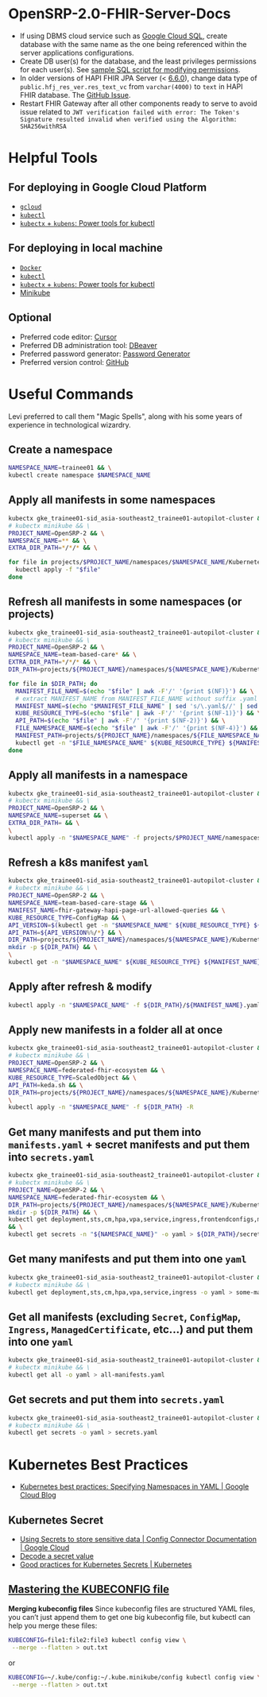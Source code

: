 # OpenSRP-2.0-FHIR-Server-Docs

- If using DBMS cloud service such as [Google Cloud SQL](https://cloud.google.com/sql/), create database with the same name as the one being referenced within the server applications configurations.
- Create DB user(s) for the database, and the least privileges permissions for each user(s). See [sample SQL script for modifying permissions](/permissions.sql).
- In older versions of HAPI FHIR JPA Server (< [6.6.0](https://hapifhir.io/hapi-fhir/docs/introduction/changelog.html#changes-24)), change data type of `public.hfj_res_ver.res_text_vc` from `varchar(4000)` to `text` in HAPI FHIR database. The [GitHub Issue](https://github.com/hapifhir/hapi-fhir/pull/4763).
- Restart FHIR Gateway after all other components ready to serve to avoid issue related to `JWT verification failed with error: The Token's Signature resulted invalid when verified using the Algorithm: SHA256withRSA`

# Helpful Tools

## For deploying in Google Cloud Platform
- [`gcloud`](https://cloud.google.com/sdk/docs/install)
- [`kubectl`](https://cloud.google.com/kubernetes-engine/docs/how-to/cluster-access-for-kubectl#install_kubectl)
- [`kubectx` + `kubens`: Power tools for kubectl](https://github.com/ahmetb/kubectx)

## For deploying in local machine
- [`Docker`](https://docs.docker.com/engine/install/)
- [`kubectl`](https://cloud.google.com/kubernetes-engine/docs/how-to/cluster-access-for-kubectl#install_kubectl)
- [`kubectx` + `kubens`: Power tools for kubectl](https://github.com/ahmetb/kubectx)
- [Minikube](https://minikube.sigs.k8s.io/docs/start)

## Optional
- Preferred code editor: [Cursor](https://www.cursor.com/)
- Preferred DB administration tool: [DBeaver](https://dbeaver.io/download/)
- Preferred password generator: [Password Generator](https://passwordsgenerator.net/)
- Preferred version control: [GitHub](https://github.com/)

# Useful Commands

Levi preferred to call them "Magic Spells", along with his some years of experience in technological wizardry.

## Create a namespace

```bash
NAMESPACE_NAME=trainee01 && \
kubectl create namespace $NAMESPACE_NAME
```

## Apply all manifests in some namespaces

```bash
kubectx gke_trainee01-sid_asia-southeast2_trainee01-autopilot-cluster && \
# kubectx minikube && \
PROJECT_NAME=OpenSRP-2 && \
NAMESPACE_NAME=** && \
EXTRA_DIR_PATH=*/*/* && \

for file in projects/$PROJECT_NAME/namespaces/$NAMESPACE_NAME/KubernetesManifests/$EXTRA_DIR_PATH; do
  kubectl apply -f "$file"
done
```

## Refresh all manifests in some namespaces (or projects)

```bash
kubectx gke_trainee01-sid_asia-southeast2_trainee01-autopilot-cluster && \
# kubectx minikube && \
PROJECT_NAME=OpenSRP-2 && \
NAMESPACE_NAME=team-based-care* && \
EXTRA_DIR_PATH=*/*/* && \
DIR_PATH=projects/${PROJECT_NAME}/namespaces/${NAMESPACE_NAME}/KubernetesManifests/${EXTRA_DIR_PATH} && \

for file in $DIR_PATH; do
  MANIFEST_FILE_NAME=$(echo "$file" | awk -F'/' '{print $(NF)}') && \
  # extract MANIFEST_NAME from MANIFEST_FILE_NAME without suffix .yaml or .yml
  MANIFEST_NAME=$(echo "$MANIFEST_FILE_NAME" | sed 's/\.yaml$//' | sed 's/\.yml$//') && \
  KUBE_RESOURCE_TYPE=$(echo "$file" | awk -F'/' '{print $(NF-1)}') && \
  API_PATH=$(echo "$file" | awk -F'/' '{print $(NF-2)}') && \
  FILE_NAMESPACE_NAME=$(echo "$file" | awk -F'/' '{print $(NF-4)}') && \
  MANIFEST_PATH=projects/${PROJECT_NAME}/namespaces/${FILE_NAMESPACE_NAME}/KubernetesManifests/${API_PATH}/${KUBE_RESOURCE_TYPE}/${MANIFEST_FILE_NAME} && \
  kubectl get -n "$FILE_NAMESPACE_NAME" ${KUBE_RESOURCE_TYPE} ${MANIFEST_NAME} -o yaml > ${MANIFEST_PATH}
done
```

## Apply all manifests in a namespace

```bash
kubectx gke_trainee01-sid_asia-southeast2_trainee01-autopilot-cluster && \
# kubectx minikube && \
PROJECT_NAME=OpenSRP-2 && \
NAMESPACE_NAME=superset && \
EXTRA_DIR_PATH= && \
\
kubectl apply -n "$NAMESPACE_NAME" -f projects/$PROJECT_NAME/namespaces/$NAMESPACE_NAME/KubernetesManifests/$EXTRA_DIR_PATH -R
```

## Refresh a k8s manifest `yaml`

```bash
kubectx gke_trainee01-sid_asia-southeast2_trainee01-autopilot-cluster && \
# kubectx minikube && \
PROJECT_NAME=OpenSRP-2 && \
NAMESPACE_NAME=team-based-care-stage && \
MANIFEST_NAME=fhir-gateway-hapi-page-url-allowed-queries && \
KUBE_RESOURCE_TYPE=ConfigMap && \
API_VERSION=$(kubectl get -n "$NAMESPACE_NAME" ${KUBE_RESOURCE_TYPE} ${MANIFEST_NAME} -o jsonpath={.apiVersion}) && \
API_PATH=${API_VERSION%%/*} && \
DIR_PATH=projects/${PROJECT_NAME}/namespaces/${NAMESPACE_NAME}/KubernetesManifests/${API_PATH}/${KUBE_RESOURCE_TYPE} && \
mkdir -p ${DIR_PATH} && \
\
kubectl get -n "$NAMESPACE_NAME" ${KUBE_RESOURCE_TYPE} ${MANIFEST_NAME} -o yaml > ${DIR_PATH}/${MANIFEST_NAME}.yaml
```

## Apply after refresh & modify

```bash
kubectl apply -n "$NAMESPACE_NAME" -f ${DIR_PATH}/${MANIFEST_NAME}.yaml
```

## Apply new manifests in a folder all at once

```bash
kubectx gke_trainee01-sid_asia-southeast2_trainee01-autopilot-cluster && \
# kubectx minikube && \
PROJECT_NAME=OpenSRP-2 && \
NAMESPACE_NAME=federated-fhir-ecosystem && \
KUBE_RESOURCE_TYPE=ScaledObject && \
API_PATH=keda.sh && \
DIR_PATH=projects/${PROJECT_NAME}/namespaces/${NAMESPACE_NAME}/KubernetesManifests/${API_PATH}/${KUBE_RESOURCE_TYPE} && \
\
kubectl apply -n "$NAMESPACE_NAME" -f ${DIR_PATH} -R
```

## Get many manifests and put them into `manifests.yaml` + secret manifests and put them into `secrets.yaml`

```bash
kubectx gke_trainee01-sid_asia-southeast2_trainee01-autopilot-cluster && \
# kubectx minikube && \
PROJECT_NAME=OpenSRP-2 && \
NAMESPACE_NAME=federated-fhir-ecosystem && \
DIR_PATH=projects/${PROJECT_NAME}/namespaces/${NAMESPACE_NAME}/KubernetesManifests && \
mkdir -p ${DIR_PATH} && \
kubectl get deployment,sts,cm,hpa,vpa,service,ingress,frontendconfigs,mcrt,all -n "${NAMESPACE_NAME}" -o yaml > ${DIR_PATH}/manifests.yaml \
&& \
kubectl get secrets -n "${NAMESPACE_NAME}" -o yaml > ${DIR_PATH}/secrets.yaml
```

## Get many manifests and put them into one `yaml`

```bash
kubectx gke_trainee01-sid_asia-southeast2_trainee01-autopilot-cluster && \
# kubectx minikube && \
kubectl get deployment,sts,cm,hpa,vpa,service,ingress -o yaml > some-manifests.yaml
```

## Get all manifests (excluding `Secret`, `ConfigMap`, `Ingress`, `ManagedCertificate`, etc...) and put them into one `yaml`

```bash
kubectx gke_trainee01-sid_asia-southeast2_trainee01-autopilot-cluster && \
# kubectx minikube && \
kubectl get all -o yaml > all-manifests.yaml
```

## Get secrets and put them into `secrets.yaml`

```bash
kubectx gke_trainee01-sid_asia-southeast2_trainee01-autopilot-cluster && \
# kubectx minikube && \
kubectl get secrets -o yaml > secrets.yaml
```

# Kubernetes Best Practices

- [Kubernetes best practices: Specifying Namespaces in YAML | Google Cloud Blog](https://cloud.google.com/blog/products/containers-kubernetes/kubernetes-best-practices-organizing-with-namespaces)

## Kubernetes Secret

- [Using Secrets to store sensitive data | Config Connector Documentation | Google Cloud](https://cloud.google.com/config-connector/docs/how-to/secrets)
- [Decode a secret value](https://kubernetes.io/docs/tasks/configmap-secret/managing-secret-using-kubectl/#decoding-secret)
- [Good practices for Kubernetes Secrets | Kubernetes](https://kubernetes.io/docs/concepts/security/secrets-good-practices/)

## [Mastering the KUBECONFIG file](https://medium.com/@ahmetb/mastering-kubeconfig-4e447aa32c75)

**Merging kubeconfig files**
Since kubeconfig files are structured YAML files, you can’t just append them to get one big kubeconfig file, but kubectl can help you merge these files:

```bash
KUBECONFIG=file1:file2:file3 kubectl config view \
 --merge --flatten > out.txt
```

or

```bash
KUBECONFIG=~/.kube/config:~/.kube.minikube/config kubectl config view \
 --merge --flatten > out.txt
```
